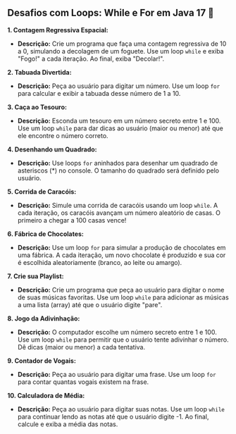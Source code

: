 ## Desafios com Loops: While e For em Java 17 🚀

**1. Contagem Regressiva Espacial:**

* **Descrição:** Crie um programa que faça uma contagem regressiva de 10 a 0, simulando a decolagem de um foguete. Use um loop `while` e exiba "Fogo!" a cada iteração. Ao final, exiba "Decolar!".

**2. Tabuada Divertida:**

* **Descrição:** Peça ao usuário para digitar um número. Use um loop `for` para calcular e exibir a tabuada desse número de 1 a 10.

**3. Caça ao Tesouro:**

* **Descrição:** Esconda um tesouro em um número secreto entre 1 e 100. Use um loop `while` para dar dicas ao usuário (maior ou menor) até que ele encontre o número correto.

**4. Desenhando um Quadrado:**

* **Descrição:** Use loops `for` aninhados para desenhar um quadrado de asteriscos (*) no console. O tamanho do quadrado será definido pelo usuário.

**5. Corrida de Caracóis:**

* **Descrição:** Simule uma corrida de caracóis usando um loop `while`. A cada iteração, os caracóis avançam um número aleatório de casas. O primeiro a chegar a 100 casas vence!

**6. Fábrica de Chocolates:**

* **Descrição:** Use um loop `for` para simular a produção de chocolates em uma fábrica. A cada iteração, um novo chocolate é produzido e sua cor é escolhida aleatoriamente (branco, ao leite ou amargo).

**7. Crie sua Playlist:**

* **Descrição:** Crie um programa que peça ao usuário para digitar o nome de suas músicas favoritas. Use um loop `while` para adicionar as músicas a uma lista (array) até que o usuário digite "pare".

**8. Jogo da Adivinhação:**

* **Descrição:** O computador escolhe um número secreto entre 1 e 100. Use um loop `while` para permitir que o usuário tente adivinhar o número. Dê dicas (maior ou menor) a cada tentativa.

**9. Contador de Vogais:**

* **Descrição:** Peça ao usuário para digitar uma frase. Use um loop `for` para contar quantas vogais existem na frase.

**10. Calculadora de Média:**

* **Descrição:** Peça ao usuário para digitar suas notas. Use um loop `while` para continuar lendo as notas até que o usuário digite -1. Ao final, calcule e exiba a média das notas.

